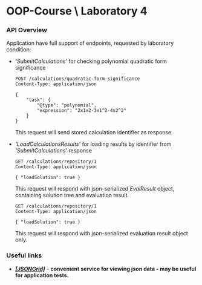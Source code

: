 # OOP-Course \ Laboratory 4

### API Overview
Application have full support of endpoints, requested by laboratory condition:

- *'SubmitCalculations'* for checking polynomial quadratic form significance   
  ```http
  POST /calculations/quadratic-form-significance
  Content-Type: application/json
  
  {
      "task": {
          "@type": "polynomial",
          "expression": "2x1x2-3x1^2-4x2^2"
      }
  }
  ```
  This request will send stored calculation identifier as response.


- *'LoadCalculationsResults'* for loading results by identifier from *'SubmitCalculations'* response
  ```http
  GET /calculations/repository/1
  Content-Type: application/json
  
  { "loadSolution": true }
  ```
  This request will respond with json-serialized *EvalResult* object, containing solution tree and evaluation result.
  ```http
  GET /calculations/repository/1
  Content-Type: application/json
  
  { "loadSolution": true }
  ```
  This request will respond with json-serialized evaluation result object only.

### Useful links
- [***[JSONGrid]***](https://jsongrid.com/json-viewer) - **convenient service for viewing json data - may be useful for application tests.**